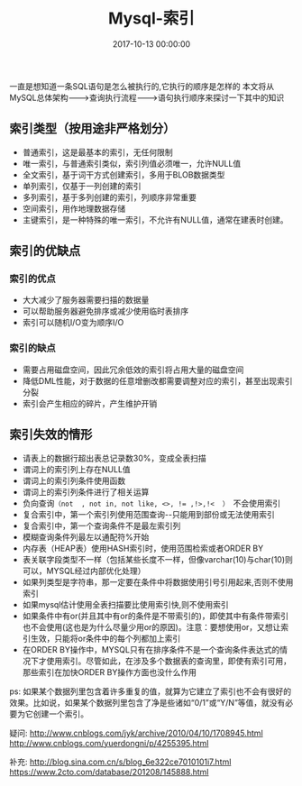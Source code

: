 ﻿---
title: Mysql-索引
date: 2017-10-13 00:00:00
categories: Java
tags:
    - Mysql
---

一直是想知道一条SQL语句是怎么被执行的,它执行的顺序是怎样的
本文将从MySQL总体架构--->查询执行流程--->语句执行顺序来探讨一下其中的知识

<!-- more -->

## 索引类型（按用途非严格划分）

- 普通索引，这是最基本的索引，无任何限制
- 唯一索引，与普通索引类似，索引列值必须唯一，允许NULL值
- 全文索引，基于词干方式创建索引，多用于BLOB数据类型
- 单列索引，仅基于一列创建的索引
- 多列索引，基于多列创建的索引，列顺序非常重要
- 空间索引，用作地理数据存储
- 主键索引，是一种特殊的唯一索引，不允许有NULL值，通常在建表时创建。

## 索引的优缺点

### 索引的优点

- 大大减少了服务器需要扫描的数据量
- 可以帮助服务器避免排序或减少使用临时表排序
- 索引可以随机I/O变为顺序I/O
 
### 索引的缺点

- 需要占用磁盘空间，因此冗余低效的索引将占用大量的磁盘空间
- 降低DML性能，对于数据的任意增删改都需要调整对应的索引，甚至出现索引分裂
- 索引会产生相应的碎片，产生维护开销

## 索引失效的情形

- 请表上的数据行超出表总记录数30%，变成全表扫描
- 谓词上的索引列上存在NULL值
- 谓词上的索引列条件使用函数
- 谓词上的索引列条件进行了相关运算
- 负向查询`（not  , not in, not like, <>, != ,!>,!<  ） `不会使用索引
- 复合索引中，第一个索引列使用范围查询--只能用到部份或无法使用索引
- 复合索引中，第一个查询条件不是最左索引列
- 模糊查询条件列最左以通配符%开始
- 内存表（HEAP表）使用HASH索引时，使用范围检索或者ORDER BY
- 表关联字段类型不一样（包括某些长度不一样，但像varchar(10)与char(10)则可以，MYSQL经过内部优化处理）
- 如果列类型是字符串，那一定要在条件中将数据使用引号引用起来,否则不使用索引
- 如果mysql估计使用全表扫描要比使用索引快,则不使用索引
- 如果条件中有or(并且其中有or的条件是不带索引的)，即使其中有条件带索引也不会使用(这也是为什么尽量少用or的原因)。注意：要想使用or，又想让索引生效，只能将or条件中的每个列都加上索引
- 在ORDER BY操作中，MYSQL只有在排序条件不是一个查询条件表达式的情况下才使用索引。尽管如此，在涉及多个数据表的查询里，即使有索引可用，那些索引在加快ORDER BY操作方面也没什么作用

ps: 如果某个数据列里包含着许多重复的值，就算为它建立了索引也不会有很好的效果。比如说，如果某个数据列里包含了净是些诸如“0/1”或“Y/N”等值，就没有必要为它创建一个索引。

疑问: http://www.cnblogs.com/jyk/archive/2010/04/10/1708945.html
http://www.cnblogs.com/yuerdongni/p/4255395.html

补充: http://blog.sina.com.cn/s/blog_6e322ce7010101i7.html
https://www.2cto.com/database/201208/145888.html
 
